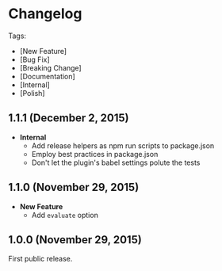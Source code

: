 # Changelog

Tags:

- [New Feature]
- [Bug Fix]
- [Breaking Change]
- [Documentation]
- [Internal]
- [Polish]

## 1.1.1 (December 2, 2015)

- **Internal**
  - Add release helpers as npm run scripts to package.json
  - Employ best practices in package.json
  - Don't let the plugin's babel settings polute the tests

## 1.1.0 (November 29, 2015)

- **New Feature**
  - Add `evaluate` option

## 1.0.0 (November 29, 2015)

First public release.
